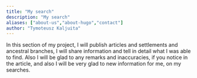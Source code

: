 ```yaml
---
title: "My search"
description: "My search"
aliases: ["about-us","about-hugo","contact"]
author: "Tymoteusz Kaljuita"
---
```


In this section of my project, I will publish articles and settlements and ancestral branches, I will share information and tell in detail what I was able to find.
Also I will be glad to any remarks and inaccuracies, if you notice in the article, and also I will be very glad to new information for me, on my searches.





